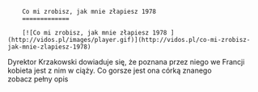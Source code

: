 
        Co mi zrobisz, jak mnie złapiesz 1978 
        =============
        
        [![Co mi zrobisz, jak mnie złapiesz 1978 ](http://vidos.pl/images/player.gif)](http://vidos.pl/co-mi-zrobisz-jak-mnie-zlapiesz-1978)
        
        
 Dyrektor Krzakowski dowiaduje się, że poznana przez niego we Francji kobieta jest z nim w ciąży. Co gorsze jest ona córką znanego zobacz pełny opis
    